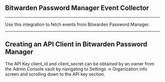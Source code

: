 
## Bitwarden Password Manager Event Collector

_____
Use this integration to fetch events from Bitwarden Password Manager.
_____

## Creating an API Client in Bitwarden Password Manager

The API Key client_id and client_secret can be obtained by an owner from the Admin Console vault by navigating to Settings → Organization info screen and scrolling down to the API key section.
